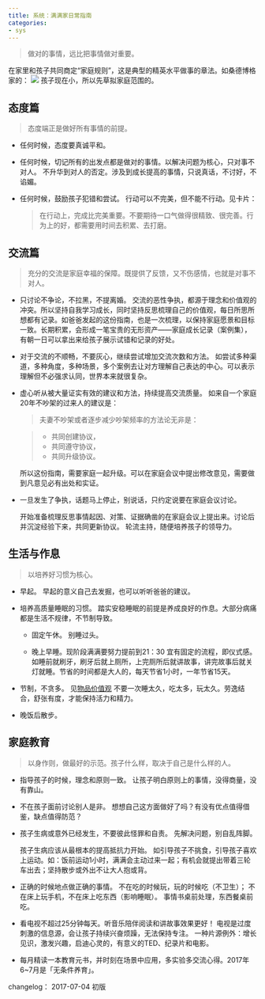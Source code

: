 ```yaml
---
title: 系统：满满家日常指南
categories: 
- sys
---
```


> 做对的事情，远比把事情做对重要。

在家里和孩子共同商定“家庭规则”，这是典型的精英水平做事的章法。如桑德博格家的：
![](http://7xs0kh.com1.z0.glb.clouddn.com/2017-09-05-IMG_2072.JPG)
孩子现在小，所以先草拟家庭范围的。

## 态度篇
> 态度端正是做好所有事情的前提。

- 任何时候，态度要真诚平和。

- 任何时候，切记所有的出发点都是做对的事情。以解决问题为核心，只对事不对人。
	不升华到对人的否定。涉及到成长提高的事情，只说真话，不讨好，不谄媚。
	
- 任何时候，鼓励孩子犯错和尝试。
	行动可以不完美，但不能不行动。见卡片：

	> 在行动上，完成比完美重要。不要期待一口气做得很精致、很完善。行为上的好，都需要用时间去积累、去打磨。

## 交流篇
> 充分的交流是家庭幸福的保障。既提供了反馈，又不伤感情，也就是对事不对人。 

- 只讨论不争论，不拉黑，不提离婚。
	交流的恶性争执，都源于理念和价值观的冲突。所以坚持自我学习成长，同时坚持反思梳理自己的价值观，每日所思所想都有记录。如爸爸发起的这份指南，也是一次梳理，以保持家庭愿景和目标一致。长期积累，会形成一笔宝贵的无形资产——家庭成长记录（案例集），有朝一日可以拿出来给孩子展示试错和记录的好处。
	
- 对于交流的不顺畅，不要灰心，继续尝试增加交流次数和方法。
	如尝试多种渠道，多种角度，多种场景，多个案例去让对方理解自己表达的中心。可以表示理解但不必强求认同，世界本来就很复杂。

- 虚心听从被大量证实有效的建议和方法，持续提高交流质量。
	如来自一个家庭20年不吵架的过来人的建议是：
	> 夫妻不吵架或者逐步减少吵架频率的方法论无非是：
	
	> - 共同创建协议，
	> - 共同遵守协议，
	> - 共同升级协议。
	
    所以这份指南，需要家庭一起升级。可以在家庭会议中提出修改意见，需要做到凡意见必有出处和实证。

- 一旦发生了争执，话题马上停止，别说话，只约定说要在家庭会议讨论。
	
	开始准备梳理反思事情起因、对策、证据确凿的在家庭会议上提出来。讨论后并沉淀经验下来，共同更新协议。
	轮流主持，随便培养孩子的领导力。
	
## 生活与作息
> 以培养好习惯为核心。

- 早起。
	早起的意义自己去发掘，也可以听听爸爸的建议。

- 培养高质量睡眠的习惯。
	踏实安稳睡眠的前提是养成良好的作息。大部分病痛都是生活不规律，不节制导致。
	- 固定午休。
	别睡过头。
	
	- 晚上早睡。现阶段满满要努力提前到21：30
	宜有固定的流程，即仪式感。如睡前就刷牙，刷牙后就上厕所，上完厕所后就讲故事，讲完故事后就关灯就睡。节省的时间都是大人的，每天节省1小时，一年节省15天。

- 节制，不贪多。
	见[物品价值观](https://bigv027.github.io/valueitems.html)	
	不要一次睡太久，吃太多，玩太久。劳逸结合，舒张有度，才能保持活力和精力。
	
- 晚饭后散步。
	
## 家庭教育
> 以身作则，做最好的示范。孩子什么样，取决于自己是什么样的人。

- 指导孩子的时候，理念和原则一致。
	让孩子明白原则上的事情，没得商量，没有靠山。

- 不在孩子面前讨论别人是非。
	想想自己这方面做好了吗？有没有优点值得借鉴，缺点值得防范？

- 孩子生病或意外已经发生，不要彼此怪罪和自责。
	先解决问题，别自乱阵脚。

    孩子生病应该从最根本的提高抵抗力开始。
    如引导孩子不挑食，引导孩子喜欢上运动。如：饭前运动1小时，满满会主动过来一起；有机会就提出带着三轮车出去；坚持散步或外出不让大人抱或背。

- 正确的时候地点做正确的事情。
	不在吃的时候玩，玩的时候吃（不卫生）；
	不在床上玩手机，不在床上吃东西（影响睡眠）。
	事情书桌前处理，东西餐桌前吃。

- 看电视不超过25分钟每天。听音乐陪伴阅读和讲故事效果更好！
	电视是过度刺激的信息源，会让孩子持续兴奋烦躁，无法保持专注。
	一种片源例外：增长见识，激发兴趣，启迪心灵的，有意义的TED、纪录片和电影。

- 每月精读一本教育元书，并时刻在场景中应用，多实验多交流心得。2017年6~7月是「无条件养育」。

changelog：
2017-07-04 初版

